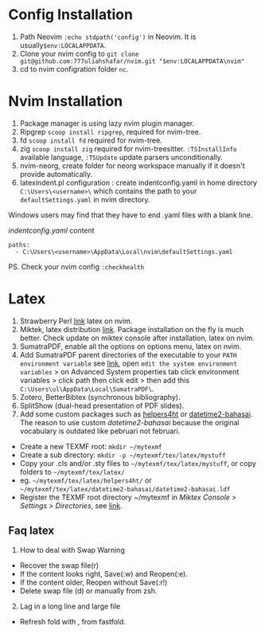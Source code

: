 # Config Installation
1. Path Neovim `:echo stdpath('config')` in Neovim. It is usually`$env:LOCALAPPDATA`.
2. Clone your nvim config to `git clone git@github.com:777uliahshafar/nvim.git "$env:LOCALAPPDATA\nvim"`
3. cd to nvim configration folder `nc`.

# Nvim Installation
1. Package manager is using lazy nvim plugin manager.
4. Ripgrep `scoop install ripgrep`, required for nvim-tree.
5. fd `scoop install fd` required for nvim-tree.
6. zig `scoop install zig` required for nvim-treesitter. `:TSInstallInfo` available language, `:TSUpdate` update parsers unconditionally.
11. nvim-neorg, create folder for neorg workspace manually if it doesn't provide automatically.
13. latexindent.pl configuration : create indentconfig.yaml in home directory `C:\Users\<username>\` which contains the path to your `defaultSettings.yaml` in nvim directory. 

Windows users may find that they have to end .yaml files with a blank line.

*indentconfig.yaml* content
```
paths:
  - C:\Users\<username>\AppData\Local\nvim\defaultSettings.yaml

```

PS. Check your nvim config `:checkhealth`

# Latex 
1. Strawberry Perl [link](https://strawberryperl.com/) latex on nvim.
2. Miktek, latex distribution [link](https://miktex.org/download). Package installation on the fly is much better. Check update on miktex console after installation, latex on nvim.
3. SumatraPDF, enable all the options on options menu, latex on nvim.
4. Add SumatraPDF parent directories of the executable to your `PATH environment variable` see [link](https://www.wikihow.com/Change-the-PATH-Environment-Variable-on-Windows), open `edit the system environment variables` > on Advanced System properties tab click environment variables > click path then click edit > then add this `C:\Users\ul\AppData\Local\SumatraPDF\`.
5. Zotero, BetterBibtex (synchronous bibliography).
6. SplitShow (dual-head presentation of PDF slides).
7. Add some custom packages such as [helpers4ht](https://github.com/michal-h21/helpers4ht) or [datetime2-bahasai](https://github.com/777uliahshafar/dotfiles/tree/master/datetime2-bahasai).  The reason to use custom *datetime2-bahasai* because the original vocabulary is outdated like pebruari not februari.
- Create a new TEXMF root: `mkdir ~/mytexmf`
- Create a sub directory: `mkdir -p ~/mytexmf/tex/latex/mystuff`
- Copy your .cls and/or .sty files to `~/mytexmf/tex/latex/mystuff`, or copy folders to `~/mytexmf/tex/latex/`
- eg. `~/mytexmf/tex/latex/helpers4ht/` or `~/mytexmf/tex/latex/datetime2-bahasai/datetime2-bahasai.ldf`
- Register the TEXMF root directory ~/mytexmf in *Miktex Console > Settings > Directories*, see [link](https://miktex.org/howto/miktex-console).

## Faq latex
1. How to deal with Swap Warning
- Recover the swap file(r)
- If the content looks right, Save(:w) and Reopen(:e).
- If the content older, Reopen without Save(:r!)
- Delete swap file (d) or manually from zsh.

2. Lag in a long line and large file
- Refresh fold with <F6>, from fastfold.
